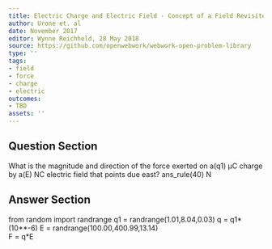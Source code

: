 ```yaml
---
title: Electric Charge and Electric Field - Concept of a Field Revisited
author: Urone et. al
date: November 2017
editor: Wynne Reichheld, 28 May 2018
source: https://github.com/openwebwork/webwork-open-problem-library
type: ''
tags:
- field
- force
- charge
- electric
outcomes:
- TBD
assets: ''
---
```


## Question Section 

What is the magnitude and direction of the force exerted on a(q1) μC charge by a(E) NC electric field that points due east?
ans_rule(40) N


## Answer Section

from random import randrange
q1 = randrange(1.01,8.04,0.03)
q = q1*(10**-6) 
E = randrange(100.00,400.99,13.14)   
F = q*E